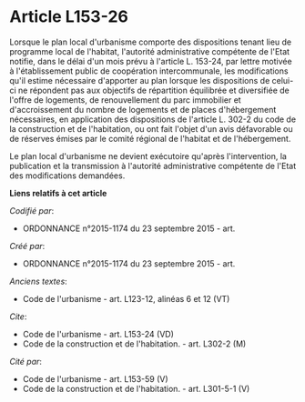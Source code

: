 # Article L153-26

Lorsque le plan local d'urbanisme comporte des dispositions tenant lieu de programme local de l'habitat, l'autorité
administrative compétente de l'Etat notifie, dans le délai d'un mois prévu à l'article L. 153-24, par lettre motivée à
l'établissement public de coopération intercommunale, les modifications qu'il estime nécessaire d'apporter au plan lorsque
les dispositions de celui-ci ne répondent pas aux objectifs de répartition équilibrée et diversifiée de l'offre de logements,
de renouvellement du parc immobilier et d'accroissement du nombre de logements et de places d'hébergement nécessaires, en
application des dispositions de l'article L. 302-2 du code de la construction et de l'habitation, ou ont fait l'objet d'un
avis défavorable ou de réserves émises par le comité régional de l'habitat et de l'hébergement. 

Le plan local d'urbanisme ne devient exécutoire qu'après l'intervention, la publication et la transmission à l'autorité
administrative compétente de l'Etat des modifications demandées.

**Liens relatifs à cet article**

_Codifié par_:

  - ORDONNANCE n°2015-1174 du 23 septembre 2015 - art.

_Créé par_:

  - ORDONNANCE n°2015-1174 du 23 septembre 2015 - art.

_Anciens textes_:

  - Code de l'urbanisme - art. L123-12, alinéas 6 et 12  (VT)

_Cite_:

  - Code de l'urbanisme - art. L153-24 (VD)
  - Code de la construction et de l'habitation. - art. L302-2 (M)

_Cité par_:

  - Code de l'urbanisme - art. L153-59 (V)
  - Code de la construction et de l'habitation. - art. L301-5-1 (V)
